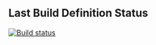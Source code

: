 ## Last Build Definition Status

[![Build status](https://dev.azure.com/geethareddyrg/DevOps-Terraform/_apis/build/status/DevOps-Terraform-CI)](https://dev.azure.com/geethareddyrg/DevOps-Terraform/_build/latest?definitionId=1)


